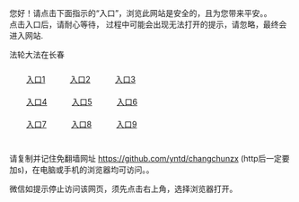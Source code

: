 您好！请点击下面指示的“入口”，浏览此网站是安全的，且为您带来平安。。 <br/>
点击入口后，请耐心等待， 过程中可能会出现无法打开的提示，请忽略，最终会进入网站. </br>

法轮大法在长春<br/>
<div style="padding:10px"><a style="margin:20px" target="_blank" href="https://dxbdaynme9uyi.cloudfront.net/2Qpsp?yhipdir" id="ccLink1" rel="nofollow">入口1</a> <a target="_blank" style="margin:20px" href="https://d2fqfttsa5rkhy.cloudfront.net/2Qpsp?lfyxmzj" id="ccLink2" rel="nofollow">入口2</a> <a style="margin:20px" target="_blank" href="https://d5khm5lg3z5nh.cloudfront.net/2Qpsp?msprh" id="ccLink3" rel="nofollow">入口3</a></div>

<div style="padding:10px" ><a style="margin:20px" target="_blank" href="https://dxbdaynme9uyi.cloudfront.net/2Qpsp?yhipdir" id="ccLink4" rel="nofollow">入口4</a> <a style="margin:20px" href="https://d2fqfttsa5rkhy.cloudfront.net/2Qpsp?lfyxmzj" target="_blank" id="ccLink5" rel="nofollow">入口5</a> <a style="margin:20px" href="https://d5khm5lg3z5nh.cloudfront.net/2Qpsp?msprh" target="_blank" id="ccLink6" rel="nofollow">入口6</a></div>

<div style="padding:10px"><a style="margin:20px" target="_blank" href="https://dxbdaynme9uyi.cloudfront.net/2Qpsp?yhipdir" id="ccLink7" rel="nofollow">入口7</a> <a style="margin:20px" href="https://d2fqfttsa5rkhy.cloudfront.net/2Qpsp?lfyxmzj" target="_blank" id="ccLink8" rel="nofollow">入口8</a> <a style="margin:20px" target="_blank" href="https://d5khm5lg3z5nh.cloudfront.net/2Qpsp?msprh" id="ccLink9" rel="nofollow">入口9</a></div>

<br/>



请复制并记住免翻墙网址 https://github.com/yntd/changchunzx (http后一定要加s)，在电脑或手机的浏览器均可访问。。<br/>

微信如提示停止访问该网页，须先点击右上角，选择浏览器打开。
